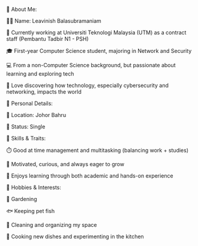 👤 About Me:

🧑‍💼 Name: Leavinish Balasubramaniam

🏢 Currently working at Universiti Teknologi Malaysia (UTM) as a contract staff (Pembantu Tadbir N1 - PSH)

🎓 First-year Computer Science student, majoring in Network and Security

💻 From a non-Computer Science background, but passionate about learning and exploring tech

🌱 Love discovering how technology, especially cybersecurity and networking, impacts the world

📍 Personal Details:

📍 Location: Johor Bahru

💍 Status: Single

🎯 Skills & Traits:

⏱️ Good at time management and multitasking (balancing work + studies)

🤝 Motivated, curious, and always eager to grow

🧠 Enjoys learning through both academic and hands-on experience

🎨 Hobbies & Interests:

🌿 Gardening

🐟 Keeping pet fish

🧹 Cleaning and organizing my space

🍳 Cooking new dishes and experimenting in the kitchen

